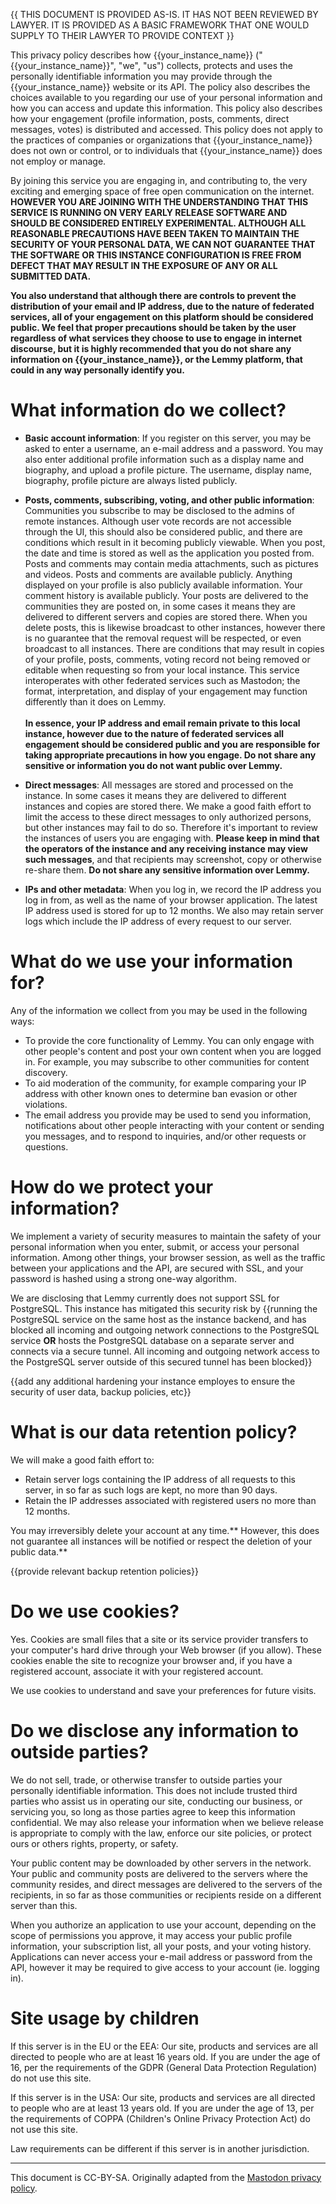 {{ THIS DOCUMENT IS PROVIDED AS-IS. IT HAS NOT BEEN REVIEWED BY LAWYER. IT IS PROVIDED AS A BASIC FRAMEWORK THAT ONE WOULD SUPPLY TO THEIR LAWYER TO PROVIDE CONTEXT }}

This privacy policy describes how {{your_instance_name}} ("{{your_instance_name}}", "we", "us") collects, protects and uses the personally identifiable information you may provide through the {{your_instance_name}} website or its API. The policy also describes the choices available to you regarding our use of your personal information and how you can access and update this information. This policy also describes how your engagement (profile information, posts, comments, direct messages, votes) is distributed and accessed. This policy does not apply to the practices of companies or organizations that {{your_instance_name}} does not own or control, or to individuals that {{your_instance_name}} does not employ or manage.

By joining this service you are engaging in, and contributing to, the very exciting and emerging space of free open communication on the internet. **HOWEVER YOU ARE JOINING WITH THE UNDERSTANDING THAT THIS SERVICE IS RUNNING ON VERY EARLY RELEASE SOFTWARE AND SHOULD BE CONSIDERED ENTIRELY EXPERIMENTAL. ALTHOUGH ALL REASONABLE PRECAUTIONS HAVE BEEN TAKEN TO MAINTAIN THE SECURITY OF YOUR PERSONAL DATA, WE CAN NOT GUARANTEE THAT THE SOFTWARE OR THIS INSTANCE CONFIGURATION IS FREE FROM DEFECT THAT MAY RESULT IN THE EXPOSURE OF ANY OR ALL SUBMITTED DATA.**

**You also understand that although there are controls to prevent the distribution of your email and IP address, due to the nature of federated services, all of your engagement on this platform should be considered public. We feel that proper precautions should be taken by the user regardless of what services they choose to use to engage in internet discourse, but it is highly recommended that you do not share any information on {{your_instance_name}}, or the Lemmy platform, that could in any way personally identify you.**


# **What information do we collect?**



* **Basic account information**: If you register on this server, you may be asked to enter a username, an e-mail address and a password. You may also enter additional profile information such as a display name and biography, and upload a profile picture. The username, display name, biography, profile picture are always listed publicly.
* **Posts, comments, subscribing, voting, and other public information**: Communities you subscribe to may be disclosed to the admins of remote instances. Although user vote records are not accessible through the UI, this should also be considered public, and there are conditions which result in it becoming publicly viewable. When you post, the date and time is stored as well as the application you posted from. Posts and comments may contain media attachments, such as pictures and videos. Posts and comments are available publicly. Anything displayed on your profile is also publicly available information. Your comment history is available publicly. Your posts are delivered to the communities they are posted on, in some cases it means they are delivered to different servers and copies are stored there. When you delete posts, this is likewise broadcast to other instances, however there is no guarantee that the removal request will be respected, or even broadcast to all instances. There are conditions that may result in copies of your profile, posts, comments, voting record not being removed or editable when requesting so from your local instance. This service interoperates with other federated services such as Mastodon; the format, interpretation, and display of your engagement may function differently than it does on Lemmy. \
 \
**In essence, your IP address and email remain private to this local instance, however due to the nature of federated services all engagement should be considered public and you are responsible for taking appropriate precautions in how you engage. Do not share any sensitive or information you do not want public over Lemmy.** 
  
* **Direct messages**: All messages are stored and processed on the instance. In some cases it means they are delivered to different instances and copies are stored there. We make a good faith effort to limit the access to these direct messages to only authorized persons, but other instances may fail to do so. Therefore it's important to review the instances of users you are engaging with. **Please keep in mind that the operators of the instance and any receiving instance may view such messages**, and that recipients may screenshot, copy or otherwise re-share them. **Do not share any sensitive information over Lemmy.**
* **IPs and other metadata**: When you log in, we record the IP address you log in from, as well as the name of your browser application. The latest IP address used is stored for up to 12 months. We also may retain server logs which include the IP address of every request to our server.


# **What do we use your information for?**

Any of the information we collect from you may be used in the following ways:



* To provide the core functionality of Lemmy. You can only engage with other people's content and post your own content when you are logged in. For example, you may subscribe to other communities for content discovery.
* To aid moderation of the community, for example comparing your IP address with other known ones to determine ban evasion or other violations.
* The email address you provide may be used to send you information, notifications about other people interacting with your content or sending you messages, and to respond to inquiries, and/or other requests or questions.


# **How do we protect your information?**

We implement a variety of security measures to maintain the safety of your personal information when you enter, submit, or access your personal information. Among other things, your browser session, as well as the traffic between your applications and the API, are secured with SSL, and your password is hashed using a strong one-way algorithm. 

We are disclosing that Lemmy currently does not support SSL for PostgreSQL. This instance has mitigated this security risk by {{running the PostgreSQL service on the same host as the instance backend, and has blocked all incoming and outgoing network connections to the PostgreSQL service **OR** hosts the PostgreSQL database on a separate server and connects via a secure tunnel. All incoming and outgoing network access to the PostgreSQL server outside of this secured tunnel has been blocked}}

{{add any additional hardening your instance employes to ensure the security of user data, backup policies, etc}}


# **What is our data retention policy?**

We will make a good faith effort to:



* Retain server logs containing the IP address of all requests to this server, in so far as such logs are kept, no more than 90 days.
* Retain the IP addresses associated with registered users no more than 12 months.

You may irreversibly delete your account at any time.** However, this does not guarantee all instances will be notified or respect the deletion of your public data.**

{{provide relevant backup retention policies}}


# **Do we use cookies?**

Yes. Cookies are small files that a site or its service provider transfers to your computer's hard drive through your Web browser (if you allow). These cookies enable the site to recognize your browser and, if you have a registered account, associate it with your registered account.

We use cookies to understand and save your preferences for future visits.


# **Do we disclose any information to outside parties?**

We do not sell, trade, or otherwise transfer to outside parties your personally identifiable information. This does not include trusted third parties who assist us in operating our site, conducting our business, or servicing you, so long as those parties agree to keep this information confidential. We may also release your information when we believe release is appropriate to comply with the law, enforce our site policies, or protect ours or others rights, property, or safety.

Your public content may be downloaded by other servers in the network. Your public and community posts are delivered to the servers where the community resides, and direct messages are delivered to the servers of the recipients, in so far as those communities or recipients reside on a different server than this.

When you authorize an application to use your account, depending on the scope of permissions you approve, it may access your public profile information, your subscription list, all your posts, and your voting history. Applications can never access your e-mail address or password from the API, however it may be required to give access to your account (ie. logging in).


# **Site usage by children**

If this server is in the EU or the EEA: Our site, products and services are all directed to people who are at least 16 years old. If you are under the age of 16, per the requirements of the GDPR (General Data Protection Regulation) do not use this site.

If this server is in the USA: Our site, products and services are all directed to people who are at least 13 years old. If you are under the age of 13, per the requirements of COPPA (Children's Online Privacy Protection Act) do not use this site.

Law requirements can be different if this server is in another jurisdiction.


---

This document is CC-BY-SA. Originally adapted from the [Mastodon privacy policy](https://mastodon.social/privacy-policy).

